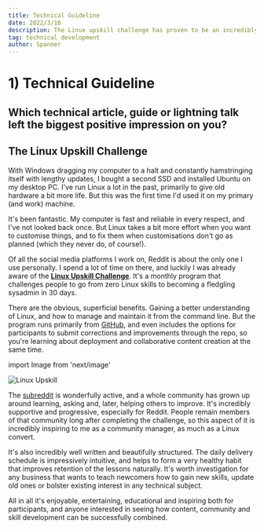 ```yaml
---
title: Technical Guideline
date: 2022/3/16
description: The Linux upskill challenge has proven to be an incredibly inspiring experience, just as much as a useful how-to guide.
tag: technical development
author: Spanner
---
```


# 1) Technical Guideline

## Which technical article, guide or lightning talk left the biggest positive impression on you?

## The Linux Upskill Challenge
With Windows dragging my computer to a halt and constantly hamstringing itself with lengthy updates, I bought a second SSD and installed Ubuntu on my desktop PC. I've run Linux a lot in the past, primarily to give old hardware a bit more life. But this was the first time I'd used it on my primary (and work) machine.

It's been fantastic. My computer is fast and reliable in every respect, and I've not looked back once. But Linux takes a bit more effort when you want to customise things, and to fix them when customisations don't go as planned (which they never do, of course!).

Of all the social media platforms I work on, Reddit is about the only one I use personally. I spend a lot of time on there, and luckily I was already aware of the **[Linux Upskill Challenge](https://linuxupskillchallenge.com)**. It's a monthly program that challenges people to go from zero Linux skills to becoming a fledgling sysadmin in 30 days.

There are the obvious, superficial benefits. Gaining a better understanding of Linux, and how to manage and maintain it from the command line. But the program runs primarily from [GitHub](https://github.com/livialima/linuxupskillchallenge), and even includes the options for participants to submit corrections and improvements through the repo, so you're learning about deployment and collaborative content creation at the same time.

import Image from 'next/image'

<Image
  src="/images/Linux-Upskill-01.png"
  alt="Linux Upskill"
  width={1125}
  height={750}
  priority
  className="next-image"
/>

The [subreddit](https://www.reddit.com/r/linuxupskillchallenge/) is wonderfully active, and a whole community has grown up around learning, asking and, later, helping others to improve. It's incredibly supportive and progressive, especially for Reddit. People remain members of that community long after completing the challenge, so this aspect of it is incredibly inspiring to me as a community manager, as much as a Linux convert.

It's also incredibly well written and beautifully structured. The daily delivery schedule is impressively intuitive, and helps to form a very healthy habit that improves retention of the lessons naturally. It's worth investigation for any business that wants to teach newcomers how to gain new skills, update old ones or bolster existing interest in any technical subject.

All in all it's enjoyable, entertaining, educational and inspiring both for participants, and anyone interested in seeing how content, community and skill development can be successfully combined.
